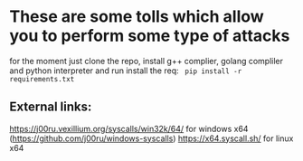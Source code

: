 # These are some tolls which allow you to perform some type of attacks

for the moment just clone the repo, install g++ complier, golang compliler and python interpreter and run install the req:
``` pip install -r requirements.txt```


## External links:
https://j00ru.vexillium.org/syscalls/win32k/64/ for windows x64 (https://github.com/j00ru/windows-syscalls)
https://x64.syscall.sh/  for linux x64 
